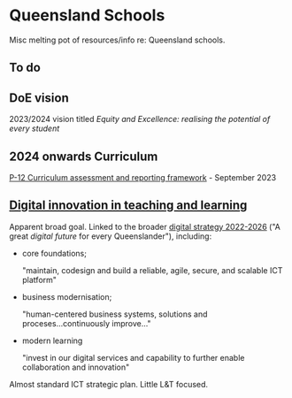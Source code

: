 # Queensland Schools

Misc melting pot of resources/info re: Queensland schools.

## To do


## DoE vision

2023/2024 vision titled _Equity and Excellence: realising the potential of every student_

## 2024 onwards Curriculum

[P-12 Curriculum assessment and reporting framework](https://education.qld.gov.au/curriculums/Documents/p-12-curriculum-assessment-reporting-framework-version9.pdf) - September 2023

## [Digital innovation in teaching and learning](https://education.qld.gov.au/initiatives-and-strategies/strategies-and-programs/equity-and-excellence/digital-innovation-in-teaching-and-learning)

Apparent broad goal. Linked to the broader [digital strategy 2022-2026](https://qed.qld.gov.au/publications/strategies/digital-strategy) ("A great _digital future_ for every Queenslander"), including:

- core foundations;

    "maintain, codesign and build a reliable, agile, secure, and scalable ICT platform"

- business modernisation;

    "human-centered business systems, solutions and proceses...continuously improve..."

- modern learning

    "invest in our digital services and capability to further enable collaboration and innovation"

Almost standard ICT strategic plan.  Little L&T focused.
